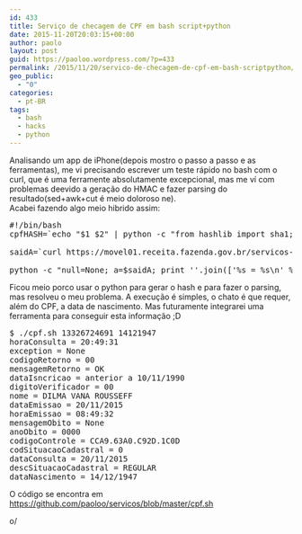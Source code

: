 ```yaml
---
id: 433
title: Serviço de checagem de CPF em bash script+python
date: 2015-11-20T20:03:15+00:00
author: paolo
layout: post
guid: https://paoloo.wordpress.com/?p=433
permalink: /2015/11/20/servico-de-checagem-de-cpf-em-bash-scriptpython/
geo_public:
  - "0"
categories:
  - pt-BR
tags:
  - bash
  - hacks
  - python
---
```

Analisando um app de iPhone(depois mostro o passo a passo e as ferramentas), me vi precisando escrever um teste rápido no bash com o curl, que é uma ferramente absolutamente excepcional, mas me ví com problemas deevido a geração do HMAC e fazer parsing do resultado(sed+awk+cut é meio doloroso ne).  
Acabei fazendo algo meio hibrido assim:

<pre class="brush: plain; title: ; notranslate" title="">#!/bin/bash
cpfHASH=`echo "$1 $2" | python -c "from hashlib import sha1; from hmac import new as hmac; import sys; v=sys.stdin.read().strip().split(' '); print hmac('Sup3RbP4ssCr1t0grPhABr4sil','%s%s' % (v[0],v[1]),sha1).digest().encode('hex')"`

saidA=`curl https://movel01.receita.fazenda.gov.br/servicos-rfb/v2/IRPF/cpf -s -k -H "token: $cpfHASH" -H "plataforma: iPhone OS" -H "dispositivo: iPhone" -H "aplicativo: Pessoa Física" -H "versao: 8.3" -H "versao_app: 4.1" -d "cpf=$1&dataNascimento=$2" 2&gt;&1`

python -c "null=None; a=$saidA; print ''.join(['%s = %s\n' % (c,a) for c in a])"
</pre>

Ficou meio porco usar o python para gerar o hash e para fazer o parsing, mas resolveu o meu problema. A execução é simples, o chato é que requer, além do CPF, a data de nascimento. Mas futuramente integrarei uma ferramenta para conseguir esta informação ;D

<pre class="brush: plain; title: ; notranslate" title="">$ ./cpf.sh 13326724691 14121947
horaConsulta = 20:49:31
exception = None
codigoRetorno = 00
mensagemRetorno = OK
dataIsncricao = anterior a 10/11/1990
digitoVerificador = 00
nome = DILMA VANA ROUSSEFF
dataEmissao = 20/11/2015
horaEmissao = 08:49:32
mensagemObito = None
anoObito = 0000
codigoControle = CCA9.63A0.C92D.1C0D
codSituacaoCadastral = 0
dataConsulta = 20/11/2015
descSituacaoCadastral = REGULAR
dataNascimento = 14/12/1947
</pre>

O código se encontra em https://github.com/paoloo/servicos/blob/master/cpf.sh

o/